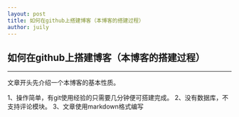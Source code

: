 ```yaml
---
layout: post
title: 如何在github上搭建博客（本博客的搭建过程）
author: juily
---
```

## 如何在github上搭建博客（本博客的搭建过程）
-----

文章开头先介绍一个本博客的基本性质。

1、操作简单，有git使用经验的只需要几分钟便可搭建完成。
2、没有数据库，不支持评论模块。
3、文章使用markdown格式编写
~~~~~未完待续~~~~~~

